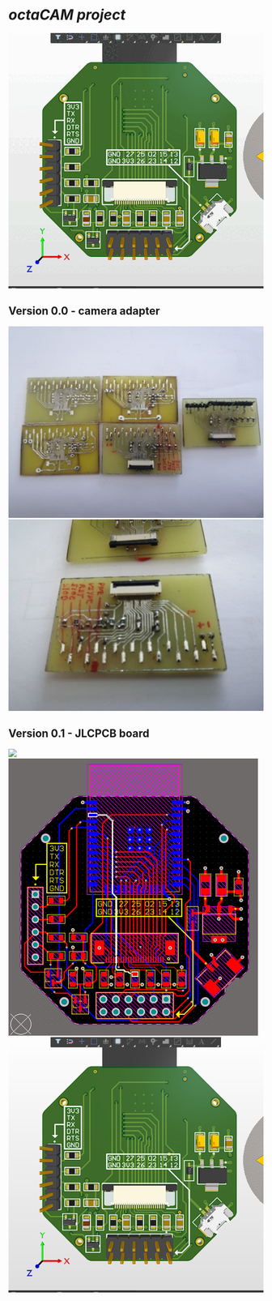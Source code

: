 # _octaCAM project_


![](images/pcb_3D.gif)

## Version 0.0 - camera adapter
<img src="https://github.com/MarioGavran/octaCAM/blob/master/images/img0.jpg"> 
<img src="https://github.com/MarioGavran/octaCAM/blob/master/images/img3.jpg"> 

## Version 0.1 - JLCPCB board
<img src="https://github.com/MarioGavran/octaCAM/blob/master/images/img6.jpg"> 
<img src="https://github.com/MarioGavran/octaCAM/blob/master/images/pcb.png"> 
<img src="https://github.com/MarioGavran/octaCAM/blob/master/images/pcb_3D.png"> 

